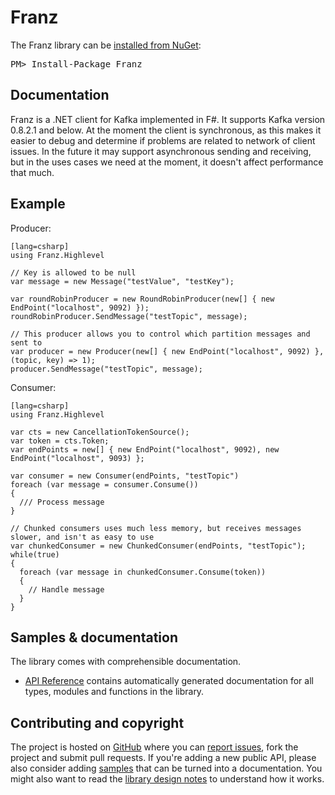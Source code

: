 Franz
=====

<div class="row">
  <div class="span1"></div>
  <div class="span6">
    <div class="well well-small" id="nuget">
      The Franz library can be <a href="https://nuget.org/packages/Franz">installed from NuGet</a>:
      <pre>PM> Install-Package Franz</pre>
    </div>
  </div>
  <div class="span1"></div>
</div>

Documentation
-------------

Franz is a .NET client for Kafka implemented in F#. It supports Kafka version 0.8.2.1 and below. At the moment the client is synchronous, as this makes it easier to debug and determine if problems are related to network of client issues.
In the future it may support asynchronous sending and receiving, but in the uses cases we need at the moment, it doesn't affect performance that much.

Example
-------

Producer:

    [lang=csharp]
    using Franz.Highlevel
	
    // Key is allowed to be null
    var message = new Message("testValue", "testKey");

    var roundRobinProducer = new RoundRobinProducer(new[] { new EndPoint("localhost", 9092) });
    roundRobinProducer.SendMessage("testTopic", message);

    // This producer allows you to control which partition messages and sent to
    var producer = new Producer(new[] { new EndPoint("localhost", 9092) }, (topic, key) => 1);
    producer.SendMessage("testTopic", message);

Consumer:

    [lang=csharp]
    using Franz.Highlevel
	
    var cts = new CancellationTokenSource();
    var token = cts.Token;
    var endPoints = new[] { new EndPoint("localhost", 9092), new EndPoint("localhost", 9093) };

    var consumer = new Consumer(endPoints, "testTopic")
    foreach (var message = consumer.Consume())
    {
      /// Process message
    }

    // Chunked consumers uses much less memory, but receives messages slower, and isn't as easy to use
    var chunkedConsumer = new ChunkedConsumer(endPoints, "testTopic");
    while(true)
    {
      foreach (var message in chunkedConsumer.Consume(token))
      {
        // Handle message
      }
    }

Samples & documentation
-----------------------

The library comes with comprehensible documentation. 

 * [API Reference](reference/index.html) contains automatically generated documentation for all types, modules
   and functions in the library.
 
Contributing and copyright
--------------------------

The project is hosted on [GitHub][gh] where you can [report issues][issues], fork 
the project and submit pull requests. If you're adding a new public API, please also 
consider adding [samples][content] that can be turned into a documentation. You might
also want to read the [library design notes][readme] to understand how it works.

  [content]: https://github.com/mvno/Franz/tree/master/docs/content
  [gh]: https://github.com/mvno/Franz
  [issues]: https://github.com/mvno/Franz/issues
  [readme]: https://github.com/mvno/Franz/blob/master/README.md
  [license]: https://github.com/mvno/Franz/blob/master/LICENSE.txt
